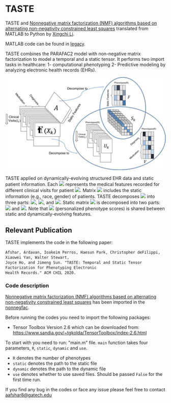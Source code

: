 # TASTE

TASTE and [Nonnegative matrix factorization (NMF) algorithms based on alternating non-negativity constrained least squares](https://www.cc.gatech.edu/~hpark/nmfsoftware.php) translated from MATLAB to Python by [Xingchi Li](https://lixingchi.com).

MATLAB code can be found in [legacy](legacy/).

TASTE combines the PARAFAC2 model with non-negative matrix factorization to model a temporal and a static tensor. It performs two import tasks in healthcare: 1- computational phenotyping 2- Predictive modeling by analyzing electronic health records (EHRs).

<img src="Images/TASTE_Framework.png" width=800 alt="centered image">

TASTE applied on dynamically-evolving structured EHR data and static patient information. Each <img src="https://latex.codecogs.com/svg.latex?\Large&space;X_k" /> represents the medical features recorded for different clinical visits for patient <img src="https://latex.codecogs.com/svg.latex?\Large&space;k" />.  Matrix <img src="https://latex.codecogs.com/svg.latex?\Large&space;A" /> includes the static information (e.g., race, gender) of patients. TASTE decomposes <img src="https://latex.codecogs.com/svg.latex?\Large&space;\{X_k\}" /> into three parts: <img src="https://latex.codecogs.com/svg.latex?\Large&space;\{U_k\}" />, <img src="https://latex.codecogs.com/svg.latex?\Large&space;\{S_k\}" />, and <img src="https://latex.codecogs.com/svg.latex?\Large&space;V" />. Static matrix <img src="https://latex.codecogs.com/svg.latex?\Large&space;A" /> is decomposed into two parts: <img src="https://latex.codecogs.com/svg.latex?\Large&space;\{S_k\}" /> and <img src="https://latex.codecogs.com/svg.latex?\Large&space;F" />. Note that <img src="https://latex.codecogs.com/svg.latex?\Large&space;\{S_k\}" /> (personalized phenotype scores) is shared between static and dynamically-evolving features. 

## Relevant Publication
TASTE implements the code in the following paper:

```
Afshar, Ardavan, Ioakeim Perros, Haesun Park, Christopher deFilippi, Xiaowei Yan, Walter Stewart,
Joyce Ho, and Jimeng Sun. "TASTE: Temporal and Static Tensor Factorization for Phenotyping Electronic
Health Records." ACM CHIL 2020.
```

### Code description

[Nonnegative matrix factorization (NMF) algorithms based on alternating non-negativity constrained least squares](https://www.cc.gatech.edu/~hpark/nmfsoftware.php) has been imported in the [nonnegfac](legacy/nonnegfac-matlab-master/).

Before running the codes you need to import the following packages:
* Tensor Toolbox Version 2.6 which can be downloaded from: https://www.sandia.gov/~tgkolda/TensorToolbox/index-2.6.html

To start with you need to run: "main.m" file.
`main` function takes four parameters, `R`, `static`, `dynamic` and `use`.
* `R` denotes the number of phenotypes
* `static` denotes the path to the static file
* `dynamic` denotes the path to the dynamic file
* `use` denotes whether to use saved files. Should be passed `False` for the first time run.

If you find any bug  in the codes or face any issue please feel free to contact aafshar8@gatech.edu
